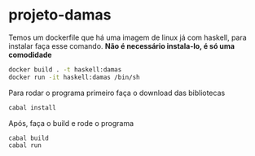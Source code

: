 # projeto-damas
Temos um dockerfile que há uma imagem de linux já com haskell, para instalar faça esse comando. **Não é necessário instala-lo, é só uma comodidade**

```bash
docker build . -t haskell:damas
docker run -it haskell:damas /bin/sh
```

Para rodar o programa primeiro faça o download das bibliotecas

```bash
cabal install
```

Após, faça o build e rode o programa

```sh
cabal build
cabal run
```
